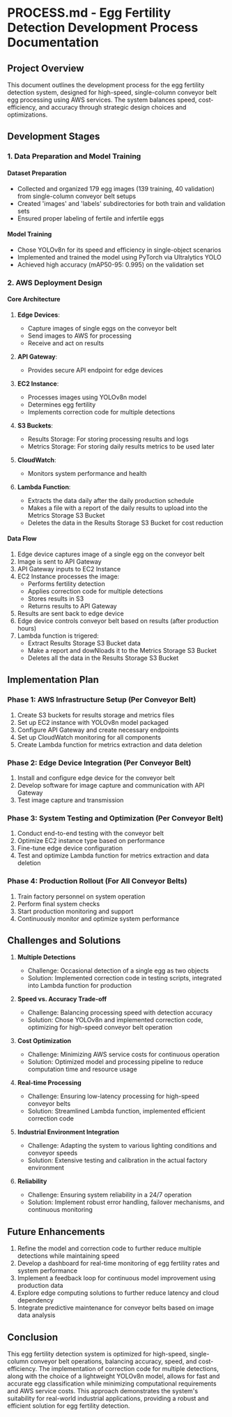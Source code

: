 # PROCESS.md - Egg Fertility Detection Development Process Documentation

## Project Overview

This document outlines the development process for the egg fertility detection system, designed for high-speed, single-column conveyor belt egg processing using AWS services. The system balances speed, cost-efficiency, and accuracy through strategic design choices and optimizations.

## Development Stages

### 1. Data Preparation and Model Training

#### Dataset Preparation
- Collected and organized 179 egg images (139 training, 40 validation) from single-column conveyor belt setups
- Created 'images' and 'labels' subdirectories for both train and validation sets
- Ensured proper labeling of fertile and infertile eggs

#### Model Training
- Chose YOLOv8n for its speed and efficiency in single-object scenarios
- Implemented and trained the model using PyTorch via Ultralytics YOLO
- Achieved high accuracy (mAP50-95: 0.995) on the validation set

### 2. AWS Deployment Design

#### Core Architecture

1. **Edge Devices**:
   - Capture images of single eggs on the conveyor belt
   - Send images to AWS for processing
   - Receive and act on results

2. **API Gateway**:
   - Provides secure API endpoint for edge devices

3. **EC2 Instance**:
   - Processes images using YOLOv8n model
   - Determines egg fertility
   - Implements correction code for multiple detections

4. **S3 Buckets**:
   - Results Storage: For storing processing results and logs
   - Metrics Storage: For storing daily results metrics to be used later

5. **CloudWatch**:
   - Monitors system performance and health

6. **Lambda Function**:
   - Extracts the data daily after the daily production schedule
   - Makes a file with a report of the daily results to upload into the Metrics Storage S3 Bucket
   - Deletes the data in the Results Storage S3 Bucket for cost reduction
   
#### Data Flow
1. Edge device captures image of a single egg on the conveyor belt
2. Image is sent to API Gateway
3. API Gateway inputs to EC2 Instance
4. EC2 Instance processes the image:
   - Performs fertility detection
   - Applies correction code for multiple detections
   - Stores results in S3
   - Returns results to API Gateway
5. Results are sent back to edge device
6. Edge device controls conveyor belt based on results
(after production hours)
8. Lambda function is trigered:
   - Extract Results Storage S3 Bucket data
   - Make a report and dowNloads it to the Metrics Storage S3 Bucket
   - Deletes all the data in the Results Storage S3 Bucket

## Implementation Plan

### Phase 1: AWS Infrastructure Setup (Per Conveyor Belt)
1. Create S3 buckets for results storage and metrics files
2. Set up EC2 instance with YOLOv8n model packaged
3. Configure API Gateway and create necessary endpoints
4. Set up CloudWatch monitoring for all components
5. Create Lambda function for metrics extraction and data deletion

### Phase 2: Edge Device Integration (Per Conveyor Belt)
1. Install and configure edge device for the conveyor belt
2. Develop software for image capture and communication with API Gateway
3. Test image capture and transmission

### Phase 3: System Testing and Optimization (Per Conveyor Belt)
1. Conduct end-to-end testing with the conveyor belt
2. Optimize EC2 instance type based on performance
3. Fine-tune edge device configuration
4. Test and optimize Lambda function for metrics extraction and data deletion

### Phase 4: Production Rollout (For All Conveyor Belts)
1. Train factory personnel on system operation
2. Perform final system checks
3. Start production monitoring and support
4. Continuously monitor and optimize system performance

## Challenges and Solutions

1. **Multiple Detections**
   - Challenge: Occasional detection of a single egg as two objects
   - Solution: Implemented correction code in testing scripts, integrated into Lambda function for production

2. **Speed vs. Accuracy Trade-off**
   - Challenge: Balancing processing speed with detection accuracy
   - Solution: Chose YOLOv8n and implemented correction code, optimizing for high-speed conveyor belt operation

3. **Cost Optimization**
   - Challenge: Minimizing AWS service costs for continuous operation
   - Solution: Optimized model and processing pipeline to reduce computation time and resource usage

4. **Real-time Processing**
   - Challenge: Ensuring low-latency processing for high-speed conveyor belts
   - Solution: Streamlined Lambda function, implemented efficient correction code

5. **Industrial Environment Integration**
   - Challenge: Adapting the system to various lighting conditions and conveyor speeds
   - Solution: Extensive testing and calibration in the actual factory environment

6. **Reliability**
   - Challenge: Ensuring system reliability in a 24/7 operation
   - Solution: Implement robust error handling, failover mechanisms, and continuous monitoring

## Future Enhancements

1. Refine the model and correction code to further reduce multiple detections while maintaining speed
2. Develop a dashboard for real-time monitoring of egg fertility rates and system performance
3. Implement a feedback loop for continuous model improvement using production data
4. Explore edge computing solutions to further reduce latency and cloud dependency
5. Integrate predictive maintenance for conveyor belts based on image data analysis

## Conclusion

This egg fertility detection system is optimized for high-speed, single-column conveyor belt operations, balancing accuracy, speed, and cost-efficiency. The implementation of correction code for multiple detections, along with the choice of a lightweight YOLOv8n model, allows for fast and accurate egg classification while minimizing computational requirements and AWS service costs. This approach demonstrates the system's suitability for real-world industrial applications, providing a robust and efficient solution for egg fertility detection.
